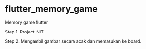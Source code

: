 # flutter_memory_game
Memory game flutter




Step 1. Project INIT.

Step 2. Mengambil gambar secara acak dan memasukan ke board.
